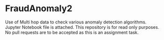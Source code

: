 # FraudAnomaly2
Use of Multi hop data to check various anomaly detection algorithms. Jupyter Notebook file is attached. 
This repository is for read only purposes. No pull requests are to be accepted as this is an assignment task.
